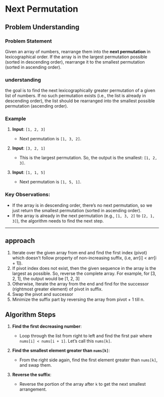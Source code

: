 # Next Permutation 

## Problem Understanding

### Problem Statement

Given an array of numbers, rearrange them into the **next permutation** in lexicographical order. If the array is in the largest permutation possible (sorted in descending order), rearrange it to the smallest permutation (sorted in ascending order).

### understanding
the goal is to find the next lexicographically greater permutation of a given list of numbers. If no such permutation exists (i.e., the list is already in descending order), the list should be rearranged into the smallest possible permutation (ascending order).

### Example 

1. **Input**: `[1, 2, 3]`
   - Next permutation is `[1, 3, 2]`.

2. **Input**: `[3, 2, 1]`
   - This is the largest permutation. So, the output is the smallest: `[1, 2, 3]`.

3. **Input**: `[1, 1, 5]`
   - Next permutation is `[1, 5, 1]`.

### Key Observations:
- If the array is in descending order, there’s no next permutation, so we just return the smallest permutation (sorted in ascending order).
- If the array is already in the next permutation (e.g., `[1, 3, 2]` to `[2, 1, 3]`), the algorithm needs to find the next step.

---

## approach

1. Iterate over the given array from end and find the first index (pivot) which doesn't follow property of non-increasing suffix, (i.e,  arr[i] < arr[i + 1]).
2. If pivot index does not exist, then the given sequence in the array is the largest as possible. So, reverse the complete array. For example, for [3, 2, 1], the output would be [1, 2, 3]
3. Otherwise, Iterate the array from the end and find for the successor (rightmost greater element) of pivot in suffix.
4. Swap the pivot and successor
5. Minimize the suffix part by reversing the array from pivot + 1 till n.


## Algorithm Steps

1. **Find the first decreasing number**:
   - Loop through the list from right to left and find the first pair where `nums[i] < nums[i + 1]`. Let’s call this `nums[k]`.

2. **Find the smallest element greater than `nums[k]`**:
   - From the right side again, find the first element greater than `nums[k]`, and swap them.

3. **Reverse the suffix**:
   - Reverse the portion of the array after `k` to get the next smallest arrangement.


